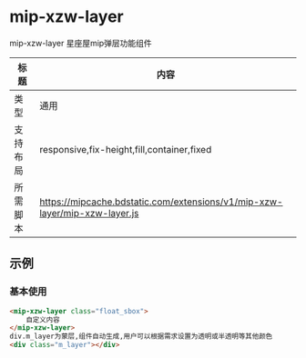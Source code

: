 # mip-xzw-layer
mip-xzw-layer 星座屋mip弹层功能组件

标题|内容
----|----
类型|通用
支持布局|responsive,fix-height,fill,container,fixed
所需脚本|https://mipcache.bdstatic.com/extensions/v1/mip-xzw-layer/mip-xzw-layer.js

## 示例

### 基本使用
```html 必须属性float_sbox标识弹层容器
<mip-xzw-layer class="float_sbox">
    自定义内容
</mip-xzw-layer>
div.m_layer为蒙层,组件自动生成,用户可以根据需求设置为透明或半透明等其他颜色
<div class="m_layer"></div>
